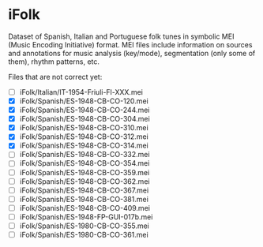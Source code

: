 # iFolk

Dataset of Spanish, Italian and Portuguese folk tunes in symbolic MEI (Music Encoding Initiative) format. MEI files include information on sources and annotations for music analysis (key/mode), segmentation (only some of them), rhythm patterns, etc.


Files that are not correct yet:
- [ ] iFolk/Italian/IT-1954-Friuli-Fl-XXX.mei
- [x] iFolk/Spanish/ES-1948-CB-CO-120.mei 
- [x] iFolk/Spanish/ES-1948-CB-CO-244.mei 
- [x] iFolk/Spanish/ES-1948-CB-CO-304.mei 
- [x] iFolk/Spanish/ES-1948-CB-CO-310.mei 
- [x] iFolk/Spanish/ES-1948-CB-CO-312.mei 
- [x] iFolk/Spanish/ES-1948-CB-CO-314.mei 
- [ ] iFolk/Spanish/ES-1948-CB-CO-332.mei 
- [ ] iFolk/Spanish/ES-1948-CB-CO-354.mei 
- [ ] iFolk/Spanish/ES-1948-CB-CO-359.mei 
- [ ] iFolk/Spanish/ES-1948-CB-CO-362.mei 
- [ ] iFolk/Spanish/ES-1948-CB-CO-367.mei 
- [ ] iFolk/Spanish/ES-1948-CB-CO-381.mei 
- [ ] iFolk/Spanish/ES-1948-CB-CO-409.mei 
- [ ] iFolk/Spanish/ES-1948-FP-GUI-017b.mei 
- [ ] iFolk/Spanish/ES-1980-CB-CO-355.mei 
- [ ] iFolk/Spanish/ES-1980-CB-CO-361.mei 
